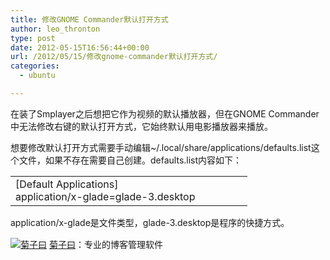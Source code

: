 ```yaml
---
title: 修改GNOME Commander默认打开方式
author: leo_thronton
type: post
date: 2012-05-15T16:56:44+00:00
url: /2012/05/15/修改gnome-commander默认打开方式/
categories:
  - ubuntu

---
```

<div class="PublishedByWebStory-[6]1_BC56EF18F1864A96A7E40D5EC08EB945_28E2207EEE4041A1BDA311151C8DAF09">
  <p>
    在装了Smplayer之后想把它作为视频的默认播放器，但在GNOME Commander中无法修改右键的默认打开方式，它始终默认用电影播放器来播放。
  </p>
  
  <p>
    想要修改默认打开方式需要手动编辑~/.local/share/applications/defaults.list这个文件，如果不存在需要自己创建。defaults.list内容如下：
  </p>
  
  <table border="0" width="80%">
    <tr>
      <td width="80%">
        [Default Applications]<br /> application/x-glade=glade-3.desktop
      </td>
    </tr>
  </table>
  
  <p>
    application/x-glade是文件类型，glade-3.desktop是程序的快捷方式。
  </p>
  
  <div class="PoweredByWebStory" style="margin-top:15px;margin-bottom:10px;">
    <a target="_blank" href="http://sns.juziyue.com/webinvite.php?u=337" rel="noopener noreferrer"><img src="http://image.juziyue.com/WebStoryLogo20.png" alt="菊子曰" style="border:0;" /></a>&nbsp;<a target="_blank" href="http://sns.juziyue.com/webinvite.php?u=337" rel="noopener noreferrer">菊子曰</a>：专业的博客管理软件
  </div>
</div>